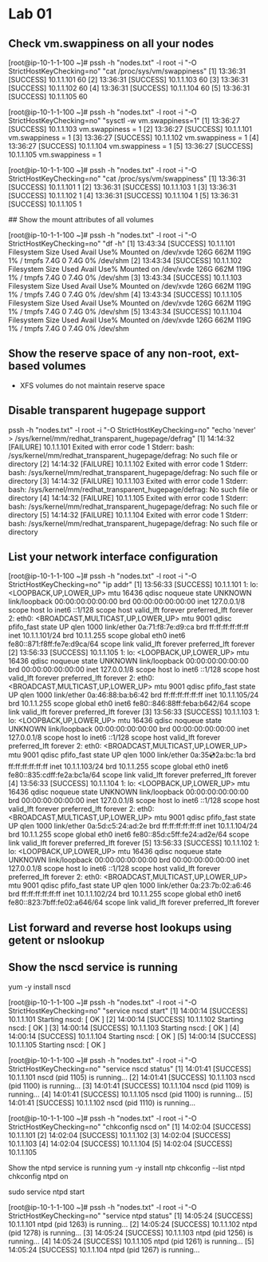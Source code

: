 # Lab 01
## Check vm.swappiness on all your nodes

[root@ip-10-1-1-100 ~]# pssh -h "nodes.txt" -l root -i "-O StrictHostKeyChecking=no" "cat /proc/sys/vm/swappiness"
[1] 13:36:31 [SUCCESS] 10.1.1.101
60
[2] 13:36:31 [SUCCESS] 10.1.1.103
60
[3] 13:36:31 [SUCCESS] 10.1.1.102
60
[4] 13:36:31 [SUCCESS] 10.1.1.104
60
[5] 13:36:31 [SUCCESS] 10.1.1.105
60

[root@ip-10-1-1-100 ~]# pssh -h "nodes.txt" -l root -i "-O StrictHostKeyChecking=no" "sysctl -w vm.swappiness=1"
[1] 13:36:27 [SUCCESS] 10.1.1.103
vm.swappiness = 1
[2] 13:36:27 [SUCCESS] 10.1.1.101
vm.swappiness = 1
[3] 13:36:27 [SUCCESS] 10.1.1.102
vm.swappiness = 1
[4] 13:36:27 [SUCCESS] 10.1.1.104
vm.swappiness = 1
[5] 13:36:27 [SUCCESS] 10.1.1.105
vm.swappiness = 1

[root@ip-10-1-1-100 ~]# pssh -h "nodes.txt" -l root -i "-O StrictHostKeyChecking=no" "cat /proc/sys/vm/swappiness"
[1] 13:36:31 [SUCCESS] 10.1.1.101
1
[2] 13:36:31 [SUCCESS] 10.1.1.103
1
[3] 13:36:31 [SUCCESS] 10.1.1.102
1
[4] 13:36:31 [SUCCESS] 10.1.1.104
1
[5] 13:36:31 [SUCCESS] 10.1.1.105
1


## Show the mount attributes of all volumes

[root@ip-10-1-1-100 ~]# pssh -h "nodes.txt" -l root -i "-O StrictHostKeyChecking=no" "df -h"
[1] 13:43:34 [SUCCESS] 10.1.1.101
Filesystem      Size  Used Avail Use% Mounted on
/dev/xvde       126G  662M  119G   1% /
tmpfs           7.4G     0  7.4G   0% /dev/shm
[2] 13:43:34 [SUCCESS] 10.1.1.102
Filesystem      Size  Used Avail Use% Mounted on
/dev/xvde       126G  662M  119G   1% /
tmpfs           7.4G     0  7.4G   0% /dev/shm
[3] 13:43:34 [SUCCESS] 10.1.1.103
Filesystem      Size  Used Avail Use% Mounted on
/dev/xvde       126G  662M  119G   1% /
tmpfs           7.4G     0  7.4G   0% /dev/shm
[4] 13:43:34 [SUCCESS] 10.1.1.105
Filesystem      Size  Used Avail Use% Mounted on
/dev/xvde       126G  662M  119G   1% /
tmpfs           7.4G     0  7.4G   0% /dev/shm
[5] 13:43:34 [SUCCESS] 10.1.1.104
Filesystem      Size  Used Avail Use% Mounted on
/dev/xvde       126G  662M  119G   1% /
tmpfs           7.4G     0  7.4G   0% /dev/shm

## Show the reserve space of any non-root, ext-based volumes
* XFS volumes do not maintain reserve space


## Disable transparent hugepage support
pssh -h "nodes.txt" -l root -i "-O StrictHostKeyChecking=no" "echo 'never' > /sys/kernel/mm/redhat_transparent_hugepage/defrag"
[1] 14:14:32 [FAILURE] 10.1.1.101 Exited with error code 1
Stderr: bash: /sys/kernel/mm/redhat_transparent_hugepage/defrag: No such file or directory
[2] 14:14:32 [FAILURE] 10.1.1.102 Exited with error code 1
Stderr: bash: /sys/kernel/mm/redhat_transparent_hugepage/defrag: No such file or directory
[3] 14:14:32 [FAILURE] 10.1.1.103 Exited with error code 1
Stderr: bash: /sys/kernel/mm/redhat_transparent_hugepage/defrag: No such file or directory
[4] 14:14:32 [FAILURE] 10.1.1.105 Exited with error code 1
Stderr: bash: /sys/kernel/mm/redhat_transparent_hugepage/defrag: No such file or directory
[5] 14:14:32 [FAILURE] 10.1.1.104 Exited with error code 1
Stderr: bash: /sys/kernel/mm/redhat_transparent_hugepage/defrag: No such file or directory


## List your network interface configuration
[root@ip-10-1-1-100 ~]# pssh -h "nodes.txt" -l root -i "-O StrictHostKeyChecking=no" "ip addr"
[1] 13:56:33 [SUCCESS] 10.1.1.101
1: lo: <LOOPBACK,UP,LOWER_UP> mtu 16436 qdisc noqueue state UNKNOWN
    link/loopback 00:00:00:00:00:00 brd 00:00:00:00:00:00
    inet 127.0.0.1/8 scope host lo
    inet6 ::1/128 scope host
       valid_lft forever preferred_lft forever
2: eth0: <BROADCAST,MULTICAST,UP,LOWER_UP> mtu 9001 qdisc pfifo_fast state UP qlen 1000
    link/ether 0a:71:f8:7e:d9:ca brd ff:ff:ff:ff:ff:ff
    inet 10.1.1.101/24 brd 10.1.1.255 scope global eth0
    inet6 fe80::871:f8ff:fe7e:d9ca/64 scope link
       valid_lft forever preferred_lft forever
[2] 13:56:33 [SUCCESS] 10.1.1.105
1: lo: <LOOPBACK,UP,LOWER_UP> mtu 16436 qdisc noqueue state UNKNOWN
    link/loopback 00:00:00:00:00:00 brd 00:00:00:00:00:00
    inet 127.0.0.1/8 scope host lo
    inet6 ::1/128 scope host
       valid_lft forever preferred_lft forever
2: eth0: <BROADCAST,MULTICAST,UP,LOWER_UP> mtu 9001 qdisc pfifo_fast state UP qlen 1000
    link/ether 0a:46:88:ba:b6:42 brd ff:ff:ff:ff:ff:ff
    inet 10.1.1.105/24 brd 10.1.1.255 scope global eth0
    inet6 fe80::846:88ff:feba:b642/64 scope link
       valid_lft forever preferred_lft forever
[3] 13:56:33 [SUCCESS] 10.1.1.103
1: lo: <LOOPBACK,UP,LOWER_UP> mtu 16436 qdisc noqueue state UNKNOWN
    link/loopback 00:00:00:00:00:00 brd 00:00:00:00:00:00
    inet 127.0.0.1/8 scope host lo
    inet6 ::1/128 scope host
       valid_lft forever preferred_lft forever
2: eth0: <BROADCAST,MULTICAST,UP,LOWER_UP> mtu 9001 qdisc pfifo_fast state UP qlen 1000
    link/ether 0a:35:cd:2a:bc:1a brd ff:ff:ff:ff:ff:ff
    inet 10.1.1.103/24 brd 10.1.1.255 scope global eth0
    inet6 fe80::835:cdff:fe2a:bc1a/64 scope link
       valid_lft forever preferred_lft forever
[4] 13:56:33 [SUCCESS] 10.1.1.104
1: lo: <LOOPBACK,UP,LOWER_UP> mtu 16436 qdisc noqueue state UNKNOWN
    link/loopback 00:00:00:00:00:00 brd 00:00:00:00:00:00
    inet 127.0.0.1/8 scope host lo
    inet6 ::1/128 scope host
       valid_lft forever preferred_lft forever
2: eth0: <BROADCAST,MULTICAST,UP,LOWER_UP> mtu 9001 qdisc pfifo_fast state UP qlen 1000
    link/ether 0a:5d:c5:24:ad:2e brd ff:ff:ff:ff:ff:ff
    inet 10.1.1.104/24 brd 10.1.1.255 scope global eth0
    inet6 fe80::85d:c5ff:fe24:ad2e/64 scope link
       valid_lft forever preferred_lft forever
[5] 13:56:33 [SUCCESS] 10.1.1.102
1: lo: <LOOPBACK,UP,LOWER_UP> mtu 16436 qdisc noqueue state UNKNOWN
    link/loopback 00:00:00:00:00:00 brd 00:00:00:00:00:00
    inet 127.0.0.1/8 scope host lo
    inet6 ::1/128 scope host
       valid_lft forever preferred_lft forever
2: eth0: <BROADCAST,MULTICAST,UP,LOWER_UP> mtu 9001 qdisc pfifo_fast state UP qlen 1000
    link/ether 0a:23:7b:02:a6:46 brd ff:ff:ff:ff:ff:ff
    inet 10.1.1.102/24 brd 10.1.1.255 scope global eth0
    inet6 fe80::823:7bff:fe02:a646/64 scope link
       valid_lft forever preferred_lft forever

## List forward and reverse host lookups using getent or nslookup


## Show the nscd service is running
yum -y install nscd

[root@ip-10-1-1-100 ~]# pssh -h "nodes.txt" -l root -i "-O StrictHostKeyChecking=no" "service nscd start"
[1] 14:00:14 [SUCCESS] 10.1.1.101
Starting nscd: [  OK  ]
[2] 14:00:14 [SUCCESS] 10.1.1.102
Starting nscd: [  OK  ]
[3] 14:00:14 [SUCCESS] 10.1.1.103
Starting nscd: [  OK  ]
[4] 14:00:14 [SUCCESS] 10.1.1.104
Starting nscd: [  OK  ]
[5] 14:00:14 [SUCCESS] 10.1.1.105
Starting nscd: [  OK  ]

[root@ip-10-1-1-100 ~]# pssh -h "nodes.txt" -l root -i "-O StrictHostKeyChecking=no" "service nscd status"
[1] 14:01:41 [SUCCESS] 10.1.1.101
nscd (pid 1105) is running...
[2] 14:01:41 [SUCCESS] 10.1.1.103
nscd (pid 1100) is running...
[3] 14:01:41 [SUCCESS] 10.1.1.104
nscd (pid 1109) is running...
[4] 14:01:41 [SUCCESS] 10.1.1.105
nscd (pid 1100) is running...
[5] 14:01:41 [SUCCESS] 10.1.1.102
nscd (pid 1110) is running...

[root@ip-10-1-1-100 ~]# pssh -h "nodes.txt" -l root -i "-O StrictHostKeyChecking=no" "chkconfig nscd on"
[1] 14:02:04 [SUCCESS] 10.1.1.101
[2] 14:02:04 [SUCCESS] 10.1.1.102
[3] 14:02:04 [SUCCESS] 10.1.1.103
[4] 14:02:04 [SUCCESS] 10.1.1.104
[5] 14:02:04 [SUCCESS] 10.1.1.105

Show the ntpd service is running
yum -y install ntp
chkconfig --list ntpd
chkconfig ntpd on

sudo service ntpd start

[root@ip-10-1-1-100 ~]# pssh -h "nodes.txt" -l root -i "-O StrictHostKeyChecking=no" "service ntpd status"
[1] 14:05:24 [SUCCESS] 10.1.1.101
ntpd (pid  1263) is running...
[2] 14:05:24 [SUCCESS] 10.1.1.102
ntpd (pid  1278) is running...
[3] 14:05:24 [SUCCESS] 10.1.1.103
ntpd (pid  1256) is running...
[4] 14:05:24 [SUCCESS] 10.1.1.105
ntpd (pid  1261) is running...
[5] 14:05:24 [SUCCESS] 10.1.1.104
ntpd (pid  1267) is running...